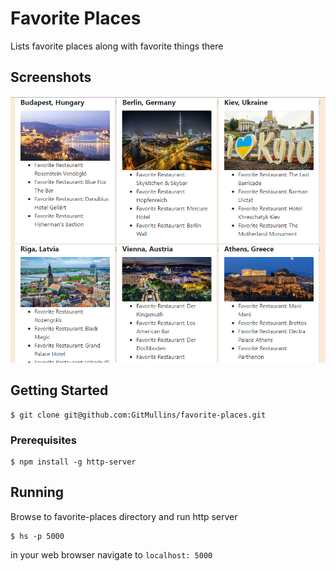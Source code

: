 # Favorite Places
Lists favorite places along with favorite things there

## Screenshots
![image of places](https://raw.githubusercontent.com/GitMullins/favorite-places/master/screenshot.png)

## Getting Started
```
$ git clone git@github.com:GitMullins/favorite-places.git
```
### Prerequisites
```
$ npm install -g http-server
```
## Running
Browse to favorite-places directory and run http server  
```
$ hs -p 5000
```

in your web browser navigate to `localhost: 5000`